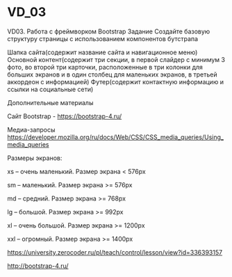 # VD_03
VD03. Работа с фреймворком Bootstrap
Задание
Создайте базовую структуру страницы с использованием компонентов бутстрапа

Шапка сайта(содержит название сайта и навигационное меню)
Основной контент(содержит три секции, в первой слайдер с минимум 3 фото, во второй три карточки, расположенные в три колонки для больших экранов и в один столбец для маленьких экранов, в третьей аккордеон с информацией)
Футер(содержит контактную информацию и ссылки на социальные сети)

Дополнительные материалы

Сайт Bootstrap - https://bootstrap-4.ru/

Медиа-запросы https://developer.mozilla.org/ru/docs/Web/CSS/CSS_media_queries/Using_media_queries

Размеры экранов:

xs – очень маленький. Размер экрана < 576px

sm – маленький. Размер экрана >= 576px

md – средний. Размер экрана >= 768px

lg – большой. Размер экрана >= 992px

xl – очень большой. Размер экрана >= 1200px

xxl – огромный. Размер экрана >= 1400px

https://university.zerocoder.ru/pl/teach/control/lesson/view?id=336393157

http://bootstrap-4.ru/
